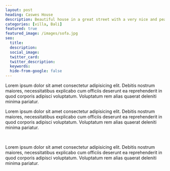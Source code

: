 ```yaml
---
layout: post
heading: Caswes House 
description: Beautiful house in a great street with a very nice and peaceful surrounding. Msit amet consectetur adipisfgficing elit.
categories: [villa, Bali]
featured: true
featured_image: /images/sofa.jpg
seo:
  title:
  description:
  social_image:
  twitter_card:
  twitter_description:
  keywords:
  hide-from-google: false
---
```


Lorem ipsum dolor sit amet consectetur adipisicing elit. Debitis nostrum maiores, necessitatibus explicabo cum officiis deserunt ea reprehenderit in quod corporis adipisci voluptatum. Voluptatum rem alias quaerat deleniti minima pariatur.

Lorem ipsum dolor sit amet consectetur adipisicing elit. Debitis nostrum maiores, necessitatibus explicabo cum officiis deserunt ea reprehenderit in quod corporis adipisci voluptatum. Voluptatum rem alias quaerat deleniti minima pariatur.

<img data-src="/images/sofa.jpg" class="float-left-image lazy"> <img>

Lorem ipsum dolor sit amet consectetur adipisicing elit. Debitis nostrum maiores, necessitatibus explicabo cum officiis deserunt ea reprehenderit in quod corporis adipisci voluptatum. Voluptatum rem alias quaerat deleniti minima pariatur.